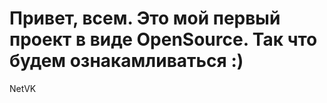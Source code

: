 Привет, всем. Это мой первый проект в виде OpenSource. Так что будем ознакамливаться :)
=====

NetVK
